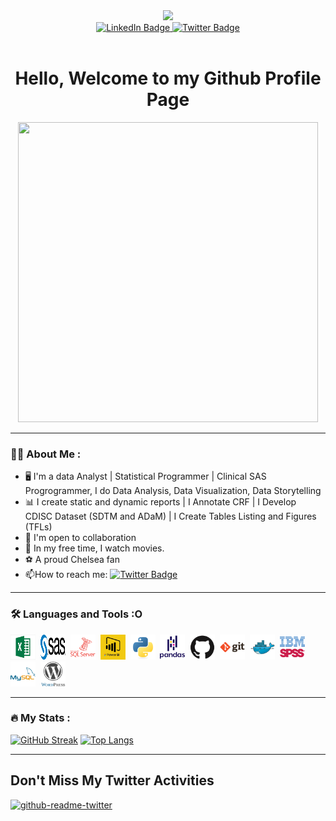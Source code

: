 <div id="header" align="center">
  <img src="https://media.giphy.com/media/M9gbBd9nbDrOTu1Mqx/giphy.gif" width="100"/>
</div>
<div id="badges" align="center">
  <a href="https://linkedin.com/in/theadewole">
    <img src="https://img.shields.io/badge/LinkedIn-blue?style=for-the-badge&logo=linkedin&logoColor=white" alt="LinkedIn Badge"/>
  </a>
  <a href="https://twitter.com/theadewole">
    <img src="https://img.shields.io/badge/Twitter-blue?style=for-the-badge&logo=twitter&logoColor=white" alt="Twitter Badge"/>
  </a>
</div>
<div id="badges2" align="center">
<img src="https://komarev.com/ghpvc/?username=theadewole&style=flat-square&color=blue" alt=""/>
<h1>
 Hello,  Welcome to my Github Profile Page
</h1>
</div>

<div align="center">
  <img src="https://github.com/theadewole/theadewole/blob/main/DEX_2001.JPG" width="480" height="480"/>
</div>

---
### :man_technologist: About Me :
- 🖥 I'm a data Analyst | Statistical Programmer | Clinical SAS Progrogrammer, I do Data Analysis, Data Visualization, Data Storytelling 
- 📊 I create static and dynamic reports | I Annotate CRF | I Develop CDISC Dataset (SDTM and ADaM) | I Create Tables Listing and Figures (TFLs)
- 🤝 I'm open to collaboration
- 🎥 In my free time, I watch movies.
- ⚽ A proud Chelsea fan
- :mailbox:How to reach me: [![Twitter Badge](https://img.shields.io/badge/Twitter-blue?style=for-the-badge&logo=twitter&logoColor=white)](https://twitter.com/theadewole)

---

### :hammer_and_wrench: Languages and Tools :O
<div>
  <img src="ex.png" title="Java" alt="Excel" width="40" height="40"/>&nbsp;
   <img src="download.png" title="Java" alt="Excel" width="40" height="40"/>&nbsp;
  <img src="https://github.com/devicons/devicon/blob/master/icons/microsoftsqlserver/microsoftsqlserver-plain-wordmark.svg" title="MS SqlServer" alt="MS SqlServer" width="40" height="40"/>&nbsp;
  <img src="bi.png" title="excel"  alt="PowerBi" width="40" height="40"/>&nbsp;
  <img src="https://github.com/devicons/devicon/blob/master/icons/python/python-original.svg" title="Python" alt="Python" width="40" height="40"/>&nbsp;
  <img src="https://github.com/devicons/devicon/blob/master/icons/pandas/pandas-original-wordmark.svg" title="Pandas" alt="Pandas" width="40" height="40"/>&nbsp;
  <img src="https://github.com/devicons/devicon/blob/master/icons/github/github-original.svg" title="Github" alt="Github" width="40" height="40"/>&nbsp;
  <img src="https://github.com/devicons/devicon/blob/master/icons/git/git-original-wordmark.svg" title="Git" **alt="Git" width="40" height="40"/>&nbsp;
  <img src="https://github.com/devicons/devicon/blob/master/icons/docker/docker-original.svg" title="Docker" alt="Docker" width="40" height="40"/>&nbsp;
  <img src="https://github.com/devicons/devicon/blob/master/icons/spss/spss-original.svg" title="SPSS" alt="SPSS" width="40" height="40"/>&nbsp;
  <img src="https://github.com/devicons/devicon/blob/master/icons/mysql/mysql-original-wordmark.svg" title="MySQL"  alt="MySQL" width="40" height="40"/>&nbsp;
  <img src="https://github.com/devicons/devicon/blob/master/icons/wordpress/wordpress-original.svg" title="WordPress" alt="WordPress" width="40" height="40"/>
</div>

---
### :fire: My Stats :

[![GitHub Streak](http://github-readme-streak-stats.herokuapp.com?user=theadewole&date_format=M%20j%5B%2C%20Y%5D)](https://git.io/streak-stats) [![Top Langs](https://github-readme-stats.vercel.app/api/top-langs/?username=theadewole&layout=compact&theme=vision-friendly-dark)](https://github.com/anuraghazra/github-readme-stats)

---
## Don't Miss My Twitter Activities
[![github-readme-twitter](https://github-readme-twitter.gazf.vercel.app/api?id=theadewole)](https://github.com/gazf/github-readme-twitter)
